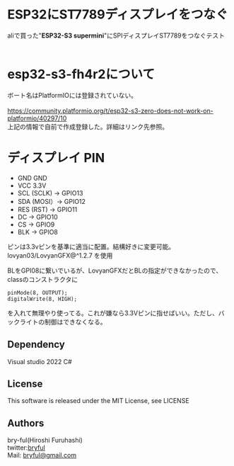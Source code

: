 ﻿# ESP32にST7789ディスプレイをつなぐ
aliで買った"<b>ESP32-S3 supermini</b>"にSPIディスプレイST7789をつなぐテスト<br>
<br>

# esp32-s3-fh4r2について
ボート名はPlatformIOには登録されていない。<br>
<br>
https://community.platformio.org/t/esp32-s3-zero-does-not-work-on-platformio/40297/10 <br>
上記の情報で自前で作成登録した。詳細はリンク先参照。<br>

# ディスプレイ PIN

* GND          GND
* VCC          3.3V
* SCL (SCLK) → GPIO13
* SDA (MOSI）→ GPIO12
* RES (RST)  → GPIO11
* DC        → GPIO10
* CS        → GPIO9
* BLK       → GPIO8

ピンは3.3vピンを基準に適当に配置。結構好きに変更可能。<br>
lovyan03/LovyanGFX@^1.2.7 を使用

BLをGPI08に繋いでいるが、LovyanGFXだとBLの指定ができなかったので、classのコンストラクタに

```
pinMode(8, OUTPUT);
digitalWrite(8, HIGH);

```
を入れて無理やり使ってる。これが嫌なら3.3Vピンに指せばいい。ただし、バックライトの制御はできなくなる。

## Dependency
Visual studio 2022 C#

## License
This software is released under the MIT License, see LICENSE

## Authors

bry-ful(Hiroshi Furuhashi)<br>
twitter:[bryful](https://twitter.com/bryful)<br>
Mail: bryful@gmail.com<br>

